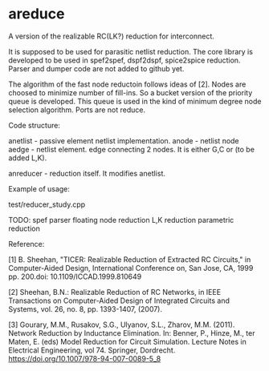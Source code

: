 # areduce
A version of the realizable RC(LK?) reduction for interconnect.

It is supposed to be used for parasitic netlist reduction. 
The core library is developed to be used in spef2spef, dspf2dspf, spice2spice reduction.
Parser and dumper code are not added to github yet.


The algorithm of the fast node reductoin follows ideas of [2]. 
Nodes are choosed to minimize number of fill-ins. 
So a bucket version of the priority queue is developed. This queue is used in the kind of minimum degree node selection algorithm.
Ports are not reduce.

Code structure:

  anetlist   - passive element netlist implementation. 
      anode    - netlist node
      aedge    - netlist element. edge connecting 2 nodes. It is either G,C or (to be added L,K).
  
  anreducer  - reduction itself. It modifies anetlist.


Example of usage:

   test/reducer_study.cpp


TODO:
  spef parser
  floating node reduction
  L,K reduction
  parametric reduction



Reference:

  [1] B. Sheehan,  "TICER: Realizable Reduction of Extracted RC Circuits," in Computer-Aided Design, International Conference on, San   Jose, CA, 1999 pp. 200.doi: 10.1109/ICCAD.1999.810649 

  [2] Sheehan, B.N.: Realizable Reduction of RC Networks, in IEEE Transactions on Computer-Aided Design of
  Integrated Circuits and Systems, vol. 26, no. 8, pp. 1393-1407, (2007).

  [3] Gourary, M.M., Rusakov, S.G., Ulyanov, S.L., Zharov, M.M. (2011). Network Reduction by Inductance Elimination. In: Benner, P., Hinze, M., ter Maten, E. (eds) Model Reduction for Circuit Simulation. Lecture Notes in Electrical Engineering, vol 74. Springer,   Dordrecht. https://doi.org/10.1007/978-94-007-0089-5_8
